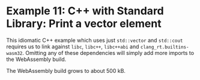 # Example 11: C++ with Standard Library: Print a vector element

This idiomatic C++ example which uses just `std::vector` and `std::cout` requires us to link against `libc`, `libc++`, `libc++abi` and `clang_rt.builtins-wasm32`. Omitting any of these dependencies will simply add more imports to the WebAssembly build.

The WebAssembly build grows to about 500 kB.
